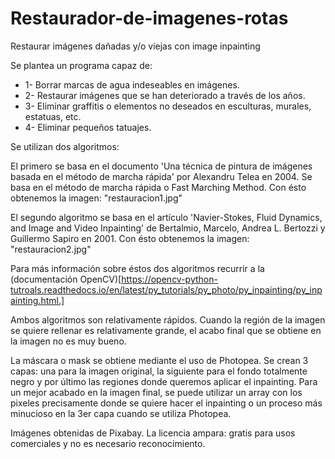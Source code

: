 # Restaurador-de-imagenes-rotas
Restaurar imágenes dañadas y/o viejas con image inpainting

Se plantea un programa capaz de: 

- 1- Borrar marcas de agua indeseables en imágenes.
- 2- Restaurar imágenes que se han deteriorado a través de los años.
- 3- Eliminar graffitis o elementos no deseados en esculturas, murales, estatuas, etc.
- 4- Eliminar pequeños tatuajes.

Se utilizan dos algoritmos:

El primero se basa en el documento 'Una técnica de pintura de imágenes basada en el método de marcha rápida' por Alexandru Telea en 2004. Se basa en el método de marcha rápida o Fast Marching Method. Con ésto obtenemos la imagen: "restauracion1.jpg"

El segundo algoritmo se basa en el artículo 'Navier-Stokes, Fluid Dynamics, and Image and Video Inpainting' de Bertalmio, Marcelo, Andrea L. Bertozzi y Guillermo Sapiro en 2001. Con ésto obtenemos la imagen: "restauracion2.jpg"

Para más información sobre éstos dos algoritmos recurrir a la (documentación OpenCV)[https://opencv-python-tutroals.readthedocs.io/en/latest/py_tutorials/py_photo/py_inpainting/py_inpainting.html.]

Ambos algoritmos son relativamente rápidos. Cuando la región de la imagen se quiere rellenar es relativamente grande, el acabo final que se obtiene en la imagen no es muy bueno.

La máscara o mask se obtiene mediante el uso de Photopea. Se crean 3 capas: una para la imagen original, la siguiente para el fondo totalmente negro y por último las regiones donde queremos aplicar el inpainting. Para un mejor acabado en la imagen final, se puede utilizar un array con los pixeles precisamente donde se quiere hacer el inpainting o un proceso más minucioso en la 3er capa cuando se utiliza Photopea.

Imágenes obtenidas de Pixabay. La licencia ampara: gratis para usos comerciales y no es necesario reconocimiento.
